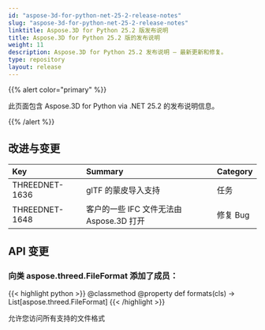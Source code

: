 ```yaml
---
id: "aspose-3d-for-python-net-25-2-release-notes"
slug: "aspose-3d-for-python-net-25-2-release-notes"
linktitle: Aspose.3D for Python 25.2 版发布说明
title: Aspose.3D for Python 25.2 版的发布说明
weight: 11
description: Aspose.3D for Python 25.2 发布说明 – 最新更新和修复。
type: repository
layout: release
---
```


{{% alert color="primary" %}}

此页面包含 Aspose.3D for Python via .NET 25.2 的发布说明信息。

{{% /alert %}}
## **改进与变更**
|**Key**|**Summary**|**Category**|
| :- | :- | :- |
| THREEDNET-1636 | glTF 的蒙皮导入支持 | 任务 |
| THREEDNET-1648 | 客户的一些 IFC 文件无法由 Aspose.3D 打开 | 修复 Bug |

## API 变更 ##
### 向类 **aspose.threed.FileFormat** 添加了成员：

{{< highlight python >}}
        @classmethod
        @property
        def formats(cls) -> List[aspose.threed.FileFormat]
{{< /highlight >}}

允许您访问所有支持的文件格式